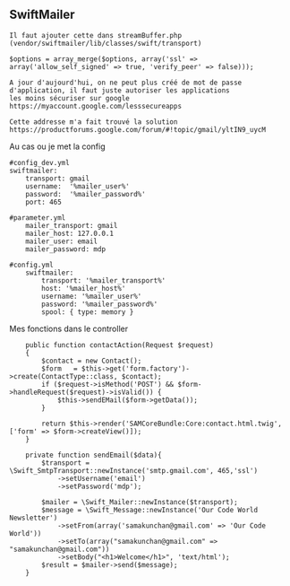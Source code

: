     
SwiftMailer
---

    Il faut ajouter cette dans streamBuffer.php (vendor/swiftmailer/lib/classes/swift/transport)
    
    $options = array_merge($options, array('ssl' => array('allow_self_signed' => true, 'verify_peer' => false)));
    
    A jour d'aujourd'hui, on ne peut plus créé de mot de passe d'application, il faut juste autoriser les applications
    les moins sécuriser sur google
    https://myaccount.google.com/lesssecureapps
    
    Cette addresse m'a fait trouvé la solution
    https://productforums.google.com/forum/#!topic/gmail/yltIN9_uycM
    
Au cas ou je met la config
    
    #config_dev.yml
    swiftmailer:
        transport: gmail
        username:  '%mailer_user%'
        password:  '%mailer_password%'
        port: 465
        
    #parameter.yml   
        mailer_transport: gmail
        mailer_host: 127.0.0.1
        mailer_user: email
        mailer_password: mdp
    
    #config.yml    
        swiftmailer:
            transport: '%mailer_transport%'
            host: '%mailer_host%'
            username: '%mailer_user%'
            password: '%mailer_password%'
            spool: { type: memory }
            
Mes fonctions dans le controller

        public function contactAction(Request $request)
        {
            $contact = new Contact();
            $form   = $this->get('form.factory')->create(ContactType::class, $contact);
            if ($request->isMethod('POST') && $form->handleRequest($request)->isValid()) {
                $this->sendEMail($form->getData());
            }
    
            return $this->render('SAMCoreBundle:Core:contact.html.twig', ['form' => $form->createView()]);
        }
    
        private function sendEmail($data){
            $transport = \Swift_SmtpTransport::newInstance('smtp.gmail.com', 465,'ssl')
                ->setUsername('email')
                ->setPassword('mdp');
    
            $mailer = \Swift_Mailer::newInstance($transport);
            $message = \Swift_Message::newInstance('Our Code World Newsletter')
                ->setFrom(array('samakunchan@gmail.com' => 'Our Code World'))
                ->setTo(array("samakunchan@gmail.com" => "samakunchan@gmail.com"))
                ->setBody("<h1>Welcome</h1>", 'text/html');
            $result = $mailer->send($message);
        }